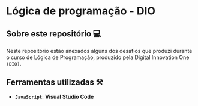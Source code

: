 # Lógica de programação - DIO

## Sobre este repositório 💻
Neste repositório estão anexados alguns dos desafios que produzi durante o curso de Lógica de Programação, produzido pela Digital Innovation One `(DIO)`.

## Ferramentas utilizadas ⚒️
- <strong>`JavaScript`</strong>: <strong>Visual Studio Code</strong>
